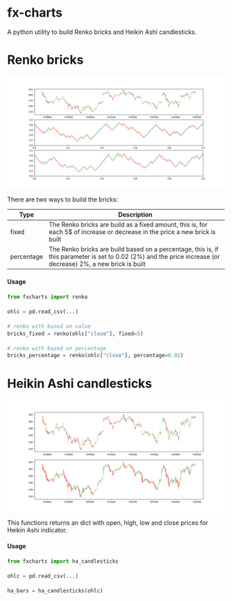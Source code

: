 # fx-charts

A python utility to build Renko bricks and Heikin Ashi candlesticks.

# Renko bricks

![Pipeline](sample_renko.png)

There are two ways to build the bricks:

| Type | Description |
| --- | --- |
| fixed | The Renko bricks are build as a fixed amount, this is, for each 5$ of increase or decrease in the price a new brick is built |
| percentage | The Renko bricks are build based on a percentage, this is, if this parameter is set to 0.02 (2%) and the price increase (or decrease) 2%, a new brick is built |

#### Usage

```python
from fxcharts import renko

ohlc = pd.read_csv(...)

# renko with based on value
bricks_fixed = renko(ohlc["close"], fixed=5)

# renko with based on percentage
bricks_percentage = renko(ohlc["close"], percentage=0.02)
```
# Heikin Ashi candlesticks

![Pipeline](sample_ha.png)

This functions returns an dict with open, high, low and close prices for Heikin Ashi indicator.

#### Usage

```python
from fxcharts import ha_candlesticks

ohlc = pd.read_csv(...)

ha_bars = ha_candlesticks(ohlc)
```